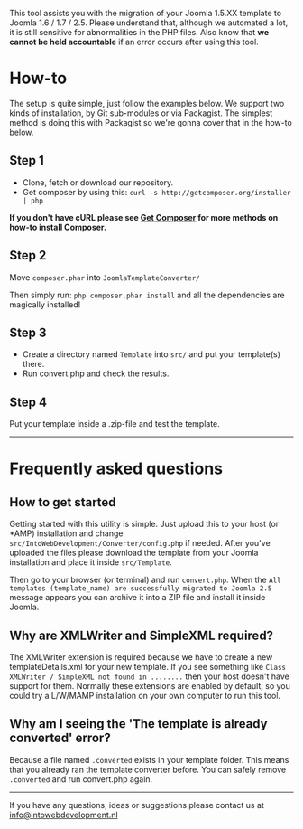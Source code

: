 This tool assists you with the migration of your Joomla 1.5.XX template to Joomla 1.6 / 1.7 / 2.5.
Please understand that, although we automated a lot, it is still sensitive for abnormalities in the PHP files. Also
know that **we cannot be held accountable** if an error occurs after using this tool.

# How-to
The setup is quite simple, just follow the examples below. We support two kinds of installation, by Git sub-modules or
via Packagist. The simplest method is doing this with Packagist so we're gonna cover that in the how-to below.

## Step 1
* Clone, fetch or download our repository.
* Get composer by using this: ``curl -s http://getcomposer.org/installer | php``

__If you don't have cURL please see [Get Composer](http://getcomposer.org/download/) for more methods on how-to install Composer.__

## Step 2
Move ``composer.phar`` into ``JoomlaTemplateConverter/``

Then simply run: ``php composer.phar install`` and all the dependencies are magically installed!

## Step 3
* Create a directory named ``Template`` into ``src/`` and put your template(s) there.
* Run convert.php and check the results.

## Step 4
Put your template inside a .zip-file and test the template.

- - -
# Frequently asked questions

## How to get started
Getting started with this utility is simple. Just upload this to your host (or *AMP) installation and change
`src/IntoWebDevelopment/Converter/config.php` if needed. After you've uploaded the files please download the template
from your Joomla installation and place it inside `src/Template`.

Then go to your browser (or terminal) and run `convert.php`. When the
`All templates (template_name) are successfully migrated to Joomla 2.5` message appears you can archive it into a ZIP file
and install it inside Joomla.

## Why are XMLWriter and SimpleXML required?
The XMLWriter extension is required because we have to create a new templateDetails.xml for your new template. If you
see something like `Class XMLWriter / SimpleXML not found in ........` then your host doesn't have support for them.
Normally these extensions are enabled by default, so you could try a L/W/MAMP installation on your own computer to run
this tool.

## Why am I seeing the 'The template is already converted' error?
Because a file named `.converted` exists in your template folder. This means that you already ran the template converter
before. You can safely remove `.converted` and run convert.php again.
- - -

If you have any questions, ideas or suggestions please contact us at info@intowebdevelopment.nl